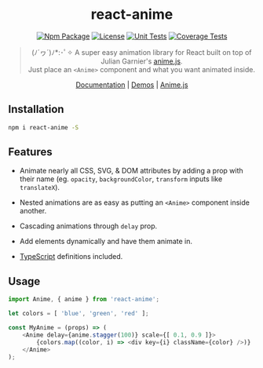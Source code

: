 <h1 align="center">react-anime</h1>

<div align="center">

[![Npm Package][npm-img]][npm-url]
[![License][license-img]][license-url]
[![Unit Tests][travis-img]][travis-url]
[![Coverage Tests][codecov-img]][codecov-url]

> (ﾉ´ヮ´)ﾉ*:･ﾟ✧  A super easy animation library for React built on top of Julian Garnier's [anime.js](https://github.com/juliangarnier/anime). <br>
> Just place an `<Anime>` component and what you want animated inside.

[Documentation](documentation.md) | [Demos](https://codepen.io/collection/nrkjgo/) | [Anime.js](https://github.com/juliangarnier/anime)

</div>

## Installation

```bash
npm i react-anime -S
```

## Features

- Animate nearly all CSS, SVG, & DOM attributes by adding a prop with their name (eg. `opacity`, `backgroundColor`, `transform` inputs like `translateX`).

- Nested animations are as easy as putting an `<Anime>` component inside another.

- Cascading animations through `delay` prop.

- Add elements dynamically and have them animate in.

- [TypeScript](http://typescriptlang.org/) definitions included.

## Usage

```js
import Anime, { anime } from 'react-anime';

let colors = [ 'blue', 'green', 'red' ];

const MyAnime = (props) => (
    <Anime delay={anime.stagger(100)} scale={[ 0.1, 0.9 ]}>
        {colors.map((color, i) => <div key={i} className={color} />)}
    </Anime>
);
```

[license-img]: http://img.shields.io/:license-mit-blue.svg?style=flat-square
[license-url]: https://opensource.org/licenses/MIT
[travis-img]: https://img.shields.io/travis/com/plus1tv/react-anime?style=flat-square
[travis-url]: https://www.travis-ci.com/github/plus1tv/react-anime
[codecov-img]: https://img.shields.io/codecov/c/github/plus1tv/react-anime.svg?style=flat-square
[codecov-url]: https://codecov.io/gh/plus1tv/react-anime
[npm-img]: https://img.shields.io/npm/v/react-anime.svg?style=flat-square
[npm-url]: http://npm.im/react-anime
